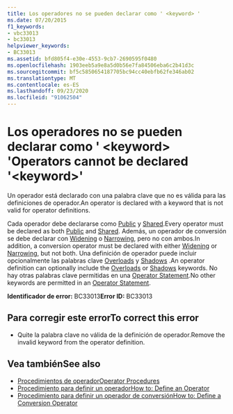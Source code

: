 ```yaml
---
title: Los operadores no se pueden declarar como ' <keyword> '
ms.date: 07/20/2015
f1_keywords:
- vbc33013
- bc33013
helpviewer_keywords:
- BC33013
ms.assetid: bfd805f4-e30e-4553-9cb7-2690595f0480
ms.openlocfilehash: 1903eeb5a9e8a5d0b56e7fa84506eba6c2b41d3c
ms.sourcegitcommit: bf5c5850654187705bc94cc40ebfb62fe346ab02
ms.translationtype: MT
ms.contentlocale: es-ES
ms.lasthandoff: 09/23/2020
ms.locfileid: "91062504"
---
```

# <a name="operators-cannot-be-declared-keyword"></a><span data-ttu-id="dfd61-102">Los operadores no se pueden declarar como ' \<keyword> '</span><span class="sxs-lookup"><span data-stu-id="dfd61-102">Operators cannot be declared '\<keyword>'</span></span>

<span data-ttu-id="dfd61-103">Un operador está declarado con una palabra clave que no es válida para las definiciones de operador.</span><span class="sxs-lookup"><span data-stu-id="dfd61-103">An operator is declared with a keyword that is not valid for operator definitions.</span></span>  
  
 <span data-ttu-id="dfd61-104">Cada operador debe declararse como [Public](../language-reference/modifiers/public.md) y [Shared](../language-reference/modifiers/shared.md).</span><span class="sxs-lookup"><span data-stu-id="dfd61-104">Every operator must be declared as both [Public](../language-reference/modifiers/public.md) and [Shared](../language-reference/modifiers/shared.md).</span></span> <span data-ttu-id="dfd61-105">Además, un operador de conversión se debe declarar con [Widening](../language-reference/modifiers/widening.md) o [Narrowing](../language-reference/modifiers/narrowing.md), pero no con ambos.</span><span class="sxs-lookup"><span data-stu-id="dfd61-105">In addition, a conversion operator must be declared with either [Widening](../language-reference/modifiers/widening.md) or [Narrowing](../language-reference/modifiers/narrowing.md), but not both.</span></span> <span data-ttu-id="dfd61-106">Una definición de operador puede incluir opcionalmente las palabras clave [Overloads](../language-reference/modifiers/overloads.md) y [Shadows](../language-reference/modifiers/shadows.md) .</span><span class="sxs-lookup"><span data-stu-id="dfd61-106">An operator definition can optionally include the [Overloads](../language-reference/modifiers/overloads.md) or [Shadows](../language-reference/modifiers/shadows.md) keywords.</span></span> <span data-ttu-id="dfd61-107">No hay otras palabras clave permitidas en una [Operator Statement](../language-reference/statements/operator-statement.md).</span><span class="sxs-lookup"><span data-stu-id="dfd61-107">No other keywords are permitted in an [Operator Statement](../language-reference/statements/operator-statement.md).</span></span>  
  
 <span data-ttu-id="dfd61-108">**Identificador de error:** BC33013</span><span class="sxs-lookup"><span data-stu-id="dfd61-108">**Error ID:** BC33013</span></span>  
  
## <a name="to-correct-this-error"></a><span data-ttu-id="dfd61-109">Para corregir este error</span><span class="sxs-lookup"><span data-stu-id="dfd61-109">To correct this error</span></span>  
  
- <span data-ttu-id="dfd61-110">Quite la palabra clave no válida de la definición de operador.</span><span class="sxs-lookup"><span data-stu-id="dfd61-110">Remove the invalid keyword from the operator definition.</span></span>  
  
## <a name="see-also"></a><span data-ttu-id="dfd61-111">Vea también</span><span class="sxs-lookup"><span data-stu-id="dfd61-111">See also</span></span>

- [<span data-ttu-id="dfd61-112">Procedimientos de operador</span><span class="sxs-lookup"><span data-stu-id="dfd61-112">Operator Procedures</span></span>](../programming-guide/language-features/procedures/operator-procedures.md)
- [<span data-ttu-id="dfd61-113">Procedimiento para definir un operador</span><span class="sxs-lookup"><span data-stu-id="dfd61-113">How to: Define an Operator</span></span>](../programming-guide/language-features/procedures/how-to-define-an-operator.md)
- [<span data-ttu-id="dfd61-114">Procedimiento para definir un operador de conversión</span><span class="sxs-lookup"><span data-stu-id="dfd61-114">How to: Define a Conversion Operator</span></span>](../programming-guide/language-features/procedures/how-to-define-a-conversion-operator.md)
